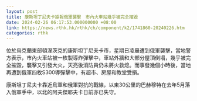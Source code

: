 ```yaml
---
layout: post
title: 康斯坦丁尼夫卡據報俄軍襲擊　市內火車站幾乎被完全摧毀
date: 2024-02-26 06:17:53.000000000 +08:00
link: https://news.rthk.hk/rthk/ch/component/k2/1741860-20240226.htm
categories: rthk
---
```


位於烏克蘭東部頓涅茨克的康斯坦丁尼夫卡市，星期日凌晨遭到俄軍襲擊，當地警方表示，市內火車站被一枚製導炸彈擊中，車站外牆和大部分屋頂倒塌，幾乎被完全摧毀，襲擊又引發大火，天亮後消防員仍未將火救熄。而事發幾個小時後，當地再遭到俄軍四枚S300導彈擊中，有超市、房屋和教堂受損。

康斯坦丁尼夫卡靠近烏軍和俄軍對抗的戰線，以東30公里的巴赫穆特在去年5月落入俄軍手中，以北的阿夫傑耶夫卡日前亦已失守。
